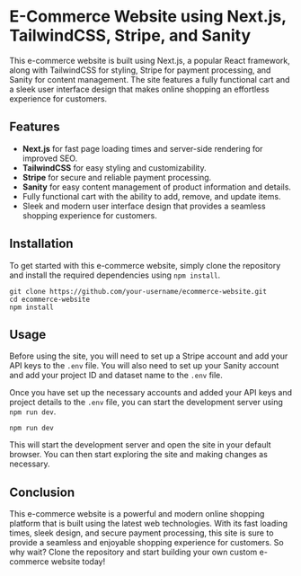 # E-Commerce Website using Next.js, TailwindCSS, Stripe, and Sanity

This e-commerce website is built using Next.js, a popular React framework, along with TailwindCSS for styling, Stripe for payment processing, and Sanity for content management. The site features a fully functional cart and a sleek user interface design that makes online shopping an effortless experience for customers.

## Features

- **Next.js** for fast page loading times and server-side rendering for improved SEO.
- **TailwindCSS** for easy styling and customizability.
- **Stripe** for secure and reliable payment processing.
- **Sanity** for easy content management of product information and details.
- Fully functional cart with the ability to add, remove, and update items.
- Sleek and modern user interface design that provides a seamless shopping experience for customers.

## Installation

To get started with this e-commerce website, simply clone the repository and install the required dependencies using `npm install`.
```
git clone https://github.com/your-username/ecommerce-website.git
cd ecommerce-website
npm install
```

## Usage

Before using the site, you will need to set up a Stripe account and add your API keys to the `.env` file. You will also need to set up your Sanity account and add your project ID and dataset name to the `.env` file.

Once you have set up the necessary accounts and added your API keys and project details to the `.env` file, you can start the development server using `npm run dev`.
```
npm run dev
```


This will start the development server and open the site in your default browser. You can then start exploring the site and making changes as necessary.

## Conclusion

This e-commerce website is a powerful and modern online shopping platform that is built using the latest web technologies. With its fast loading times, sleek design, and secure payment processing, this site is sure to provide a seamless and enjoyable shopping experience for customers. So why wait? Clone the repository and start building your own custom e-commerce website today!
